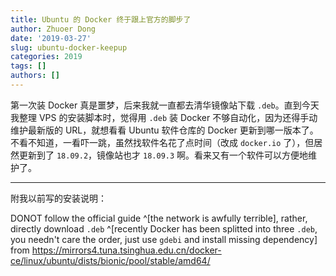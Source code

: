 ```yaml
---
title: Ubuntu 的 Docker 终于跟上官方的脚步了
author: Zhuoer Dong
date: '2019-03-27'
slug: ubuntu-docker-keepup
categories: 2019
tags: []
authors: []
---
```


第一次装 Docker 真是噩梦，后来我就一直都去清华镜像站下载 `.deb`。直到今天我整理 VPS 的安装脚本时，觉得用 `.deb` 装 Docker 不够自动化，因为还得手动维护最新版的 URL，就想看看 Ubuntu 软件仓库的 Docker 更新到哪一版本了。不看不知道，一看吓一跳，虽然找软件名花了点时间（改成 `docker.io` 了），但居然更新到了 `18.09.2`，镜像站也才 `18.09.3` 啊。看来又有一个软件可以方便地维护了。

------------------------------------------

附我以前写的安装说明：

DONOT follow the official guide ^[the network is awfully terrible], rather, directly download `.deb` ^[recently Docker has been splitted into three `.deb`, you needn't care the order, just use `gdebi` and install missing dependency] from <https://mirrors4.tuna.tsinghua.edu.cn/docker-ce/linux/ubuntu/dists/bionic/pool/stable/amd64/>
